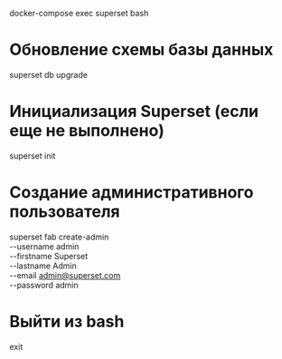 docker-compose exec superset bash
# Обновление схемы базы данных
superset db upgrade
# Инициализация Superset (если еще не выполнено)
superset init
# Создание административного пользователя
superset fab create-admin \
--username admin \
--firstname Superset \
--lastname Admin \
--email admin@superset.com \
--password admin
# Выйти из bash
exit